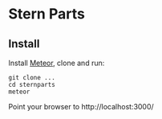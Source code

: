 # Stern Parts

## Install

Install [Meteor](http://meteor.com), clone and run:

    git clone ...
    cd sternparts
    meteor

Point your browser to http://localhost:3000/
